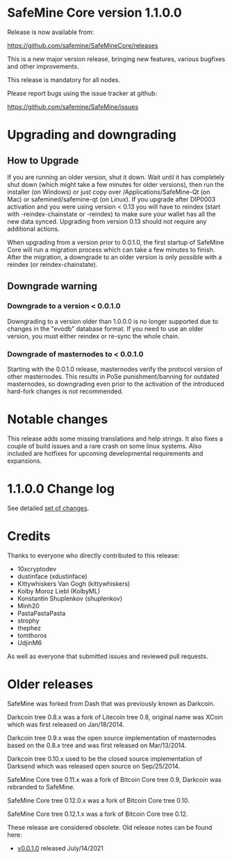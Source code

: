 SafeMine Core version 1.1.0.0
==========================

Release is now available from:

  <https://github.com/safemine/SafeMineCore/releases>

This is a new major version release, bringing new features, various bugfixes
and other improvements.

This release is mandatory for all nodes.

Please report bugs using the issue tracker at github:

  <https://github.com/safemine/SafeMine/issues>


Upgrading and downgrading
=========================

How to Upgrade
--------------

If you are running an older version, shut it down. Wait until it has completely
shut down (which might take a few minutes for older versions), then run the
installer (on Windows) or just copy over /Applications/SafeMine-Qt (on Mac) or
safemined/safemine-qt (on Linux). If you upgrade after DIP0003 activation and you were
using version < 0.13 you will have to reindex (start with -reindex-chainstate
or -reindex) to make sure your wallet has all the new data synced. Upgrading
from version 0.13 should not require any additional actions.

When upgrading from a version prior to 0.0.1.0, the
first startup of SafeMine Core will run a migration process which can take a few
minutes to finish. After the migration, a downgrade to an older version is only
possible with a reindex (or reindex-chainstate).

Downgrade warning
-----------------

### Downgrade to a version < 0.0.1.0

Downgrading to a version older than 1.0.0.0 is no longer supported due to
changes in the "evodb" database format. If you need to use an older version,
you must either reindex or re-sync the whole chain.

### Downgrade of masternodes to < 0.0.1.0

Starting with the 0.0.1.0 release, masternodes verify the protocol version of other
masternodes. This results in PoSe punishment/banning for outdated masternodes,
so downgrading even prior to the activation of the introduced hard-fork changes
is not recommended.

Notable changes
===============

This release adds some missing translations and help strings. It also fixes
a couple of build issues and a rare crash on some linux systems. Also included are hotfixes for upcoming developmental requirements and expansions.

1.1.0.0 Change log
===================

See detailed [set of changes](https://github.com/safeminepay/safemine/compare/v0.0.1.0...safemine0:v1.1.0.0).

Credits
=======

Thanks to everyone who directly contributed to this release:

- 10xcryptodev
- dustinface (xdustinface)
- Kittywhiskers Van Gogh (kittywhiskers)
- Kolby Moroz Liebl (KolbyML)
- Konstantin Shuplenkov (shuplenkov)
- Minh20
- PastaPastaPasta
- strophy
- thephez
- tomthoros
- UdjinM6

As well as everyone that submitted issues and reviewed pull requests.

Older releases
==============

SafeMine was forked from Dash that was previously known as Darkcoin.

Darkcoin tree 0.8.x was a fork of Litecoin tree 0.8, original name was XCoin
which was first released on Jan/18/2014.

Darkcoin tree 0.9.x was the open source implementation of masternodes based on
the 0.8.x tree and was first released on Mar/13/2014.

Darkcoin tree 0.10.x used to be the closed source implementation of Darksend
which was released open source on Sep/25/2014.

SafeMine Core tree 0.11.x was a fork of Bitcoin Core tree 0.9,
Darkcoin was rebranded to SafeMine.

SafeMine Core tree 0.12.0.x was a fork of Bitcoin Core tree 0.10.

SafeMine Core tree 0.12.1.x was a fork of Bitcoin Core tree 0.12.

These release are considered obsolete. Old release notes can be found here:

- [v0.0.1.0](https://github.com/safeminepay/safemine/blob/master/doc/release-notes/safemine/release-notes-0.0.1.0.md) released July/14/2021
